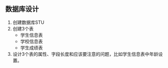 ## 数据库设计
1. 创建数据库STU
1. 创建3个表
   * 学生信息表
   * 学校信息表
   * 学生成绩表
1. 设计3个表的属性、字段长度和应该要注意的问题，比如学生信息表中年龄设置。
  
